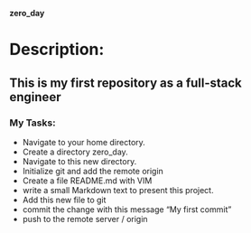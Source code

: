 **zero_day**
#	 Description:

##	This is my first repository as a full-stack engineer
###	**My Tasks:**
*	Navigate to your home directory.
*	Create a directory zero_day.
*	Navigate to this new directory. 
*	Initialize git and add the remote origin
*	Create a file README.md with VIM  
*	write a small Markdown text to present this project. 
*	Add this new file to git 
*	commit the change with this message “My first commit” 
*	push to the remote server / origin 
